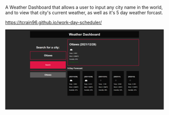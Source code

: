 A Weather Dashboard that allows a user to input any city name in the world, and to view that city's current weather, as well as it's 5 day weather forcast.

https://tcrain96.github.io/work-day-scheduler/

![Weather Dashboard Home Page](./assets/img/Full-Screenshot.png.png?raw=true "Home - Weather Dashboard Scheduler")
